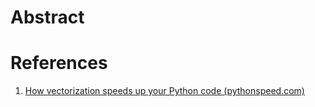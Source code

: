 ---
---
# Abstract

# References
1. [How vectorization speeds up your Python code (pythonspeed.com)](https://pythonspeed.com/articles/vectorization-python/)